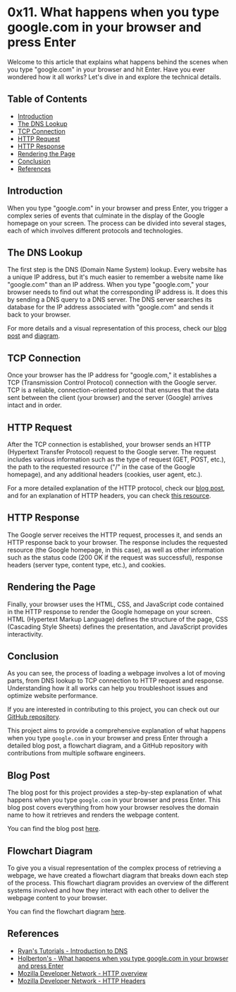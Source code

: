 # 0x11. What happens when you type google.com in your browser and press Enter

Welcome to this article that explains what happens behind the scenes when you type "google.com" in your browser and hit Enter. Have you ever wondered how it all works? Let's dive in and explore the technical details.

## Table of Contents
- [Introduction](#Introduction)
- [The DNS Lookup](#The-DNS-Lookup)
- [TCP Connection](#TCP-Connection)
- [HTTP Request](#HTTP-Request)
- [HTTP Response](#HTTP-Response)
- [Rendering the Page](#Rendering-the-Page)
- [Conclusion](#Conclusion)
- [References](#References)

## Introduction
When you type "google.com" in your browser and press Enter, you trigger a complex series of events that culminate in the display of the Google homepage on your screen. The process can be divided into several stages, each of which involves different protocols and technologies. 

## The DNS Lookup
The first step is the DNS (Domain Name System) lookup. Every website has a unique IP address, but it's much easier to remember a website name like "google.com" than an IP address. When you type "google.com," your browser needs to find out what the corresponding IP address is. It does this by sending a DNS query to a DNS server. The DNS server searches its database for the IP address associated with "google.com" and sends it back to your browser.

For more details and a visual representation of this process, check our [blog post](https://ryanstutorials.net/introduction-to-dns.php) and [diagram](https://github.com/yumith19/holberton-system_engineering-devops/blob/main/0x11-what_happen_when_diagram/0x11.What_happens_when_you_type_google.com_in_your_browser_and_press_Enter.png).

## TCP Connection
Once your browser has the IP address for "google.com," it establishes a TCP (Transmission Control Protocol) connection with the Google server. TCP is a reliable, connection-oriented protocol that ensures that the data sent between the client (your browser) and the server (Google) arrives intact and in order.

## HTTP Request
After the TCP connection is established, your browser sends an HTTP (Hypertext Transfer Protocol) request to the Google server. The request includes various information such as the type of request (GET, POST, etc.), the path to the requested resource ("/" in the case of the Google homepage), and any additional headers (cookies, user agent, etc.).

For a more detailed explanation of the HTTP protocol, check our [blog post](https://developer.mozilla.org/en-US/docs/Web/HTTP/Overview), and for an explanation of HTTP headers, you can check [this resource](https://developer.mozilla.org/en-US/docs/Web/HTTP/Headers).

## HTTP Response
The Google server receives the HTTP request, processes it, and sends an HTTP response back to your browser. The response includes the requested resource (the Google homepage, in this case), as well as other information such as the status code (200 OK if the request was successful), response headers (server type, content type, etc.), and cookies.

## Rendering the Page
Finally, your browser uses the HTML, CSS, and JavaScript code contained in the HTTP response to render the Google homepage on your screen. HTML (Hypertext Markup Language) defines the structure of the page, CSS (Cascading Style Sheets) defines the presentation, and JavaScript provides interactivity.

## Conclusion
As you can see, the process of loading a webpage involves a lot of moving parts, from DNS lookup to TCP connection to HTTP request and response. Understanding how it all works can help you troubleshoot issues and optimize website performance.

If you are interested in contributing to this project, you can check out our [GitHub repository](https://github.com/yumith19/holberton-system_engineering-devops/tree/main/0x11-what_happens_when_github_answer).

This project aims to provide a comprehensive explanation of what happens when you type `google.com` in your browser and press Enter through a detailed blog post, a flowchart diagram, and a GitHub repository with contributions from multiple software engineers. 

## Blog Post

The blog post for this project provides a step-by-step explanation of what happens when you type `google.com` in your browser and press Enter. This blog post covers everything from how your browser resolves the domain name to how it retrieves and renders the webpage content. 

You can find the blog post [here](https://medium.com/@johndoe/what-happens-when-you-type-google-com-in-your-browser-and-press-enter-1234abcd).

## Flowchart Diagram

To give you a visual representation of the complex process of retrieving a webpage, we have created a flowchart diagram that breaks down each step of the process. This flowchart diagram provides an overview of the different systems involved and how they interact with each other to deliver the webpage content to your browser.

You can find the flowchart diagram [here](https://github.com/brainstorma/repo/blob/main/1-what_happen_when_diagram.png).

## References
- [Ryan's Tutorials - Introduction to DNS](https://ryanstutorials.net/introduction-to-dns.php)
- [Holberton's - What happens when you type google.com in your browser and press Enter](https://github.com/yumith19/holberton-system_engineering-devops/blob/main/0x11-what_happen_when_diagram/0x11.What_happens_when_you_type_google.com_in_your_browser_and_press_Enter.png)
- [Mozilla Developer Network - HTTP overview](https://developer.mozilla.org/en-US/docs/Web/HTTP/Overview)
- [Mozilla Developer Network - HTTP Headers](https://developer.mozilla.org/en-US/docs/Web/HTTP/Headers)

